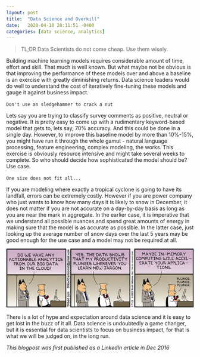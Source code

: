 ```yaml
---
layout: post
title:  "Data Science and Overkill"
date:   2020-04-18 20:11:51 -0400
categories: [data science, analytics]
---
```



>TL;DR Data Scientists do not come cheap. Use them wisely.


Building machine learning models requires considerable amount of time, effort and skill. That much is well known. But what maybe not be obvious is that improving the performance of these models over and above a baseline is an exercise with greatly diminishing returns. Data science leaders would do well to understand the cost of iteratively fine-tuning these models and gauge it against business impact.

<!--more-->
`Don't use an sledgehammer to crack a nut`


Lets say you are trying to classify survey comments as positive, neutral or negative. It is pretty easy to come up with a rudimentary keyword-based model that gets to, lets say, 70% accuracy. And this could be done in a single day. However, to improve this baseline model by more than 10%-15%, you might have run it through the whole gamut - natural language processing, feature engineering, complex modeling, the works. This exercise is obviously resource intensive and might take several weeks to complete. So who should decide how sophisticated the model should be? Use case.


`One size does not fit all...`


If you are modeling where exactly a tropical cyclone is going to have its landfall, errors can be extremely costly. However if you are power company who just wants to know how many days it is likely to snow in December, it does not matter if you are not accurate on a day-by-day basis as long as you are near the mark in aggregate. In the earlier case, it is imperative that we understand all possible nuances and spend great amounts of energy in making sure that the model is as accurate as possible. In the latter case, just looking up the average number of snow days over the last 5 years may be good enough for the use case and a model may not be required at all.


<img src='/assets/dilbert-jargon.jpeg'>


There is a lot of hype and expectation around data science and it is easy to get lost in the buzz of it all. Data science is undoubtedly a game changer, but it is essential for data scientists to focus on business impact, for that is what we will be judged on, in the long run.

<i> This blogpost was first published as a LinkedIn article in Dec 2016 </i>
